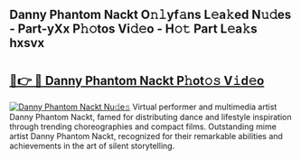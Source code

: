 ## Danny Phantom Nackt O𝚗𝚕yf𝚊ns L𝚎a𝚔ed N𝚞𝚍es - Part-yXx P𝚑𝚘tos Vi𝚍𝚎o - H𝚘𝚝 Part L𝚎a𝚔s hxsvx

# <h2><a href="http://kf71d3.oniu.top/?m=Danny+Phantom+Nackt">🔗👉 🔴 Danny Phantom Nackt P𝚑ot𝚘𝚜 V𝚒d𝚎o</a></h2>

[![Danny Phantom Nackt Nu𝚍e𝚜](https://i.imgur.com/0qMVB7G.gif)](http://kf71d3.oniu.top/?m=Danny+Phantom+Nackt)
Virtual performer and multimedia artist Danny Phantom Nackt, famed for distributing dance and lifestyle inspiration through trending choreographies and compact films. Outstanding mime artist Danny Phantom Nackt, recognized for their remarkable abilities and achievements in the art of silent storytelling.  
